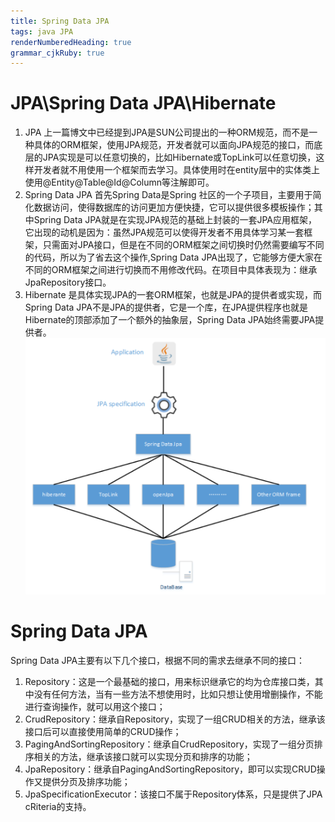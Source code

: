 ```yaml
---
title: Spring Data JPA
tags: java JPA 
renderNumberedHeading: true
grammar_cjkRuby: true
---
```



# JPA\Spring Data JPA\Hibernate
1. JPA
    上一篇博文中已经提到JPA是SUN公司提出的一种ORM规范，而不是一种具体的ORM框架，使用JPA规范，开发者就可以面向JPA规范的接口，而底层的JPA实现是可以任意切换的，比如Hibernate或TopLink可以任意切换，这样开发者就不用使用一个框架而去学习。具体使用时在entity层中的实体类上使用@Entity\@Table\@Id\@Column等注解即可。
2. Spring Data JPA
   首先Spring Data是Spring 社区的一个子项目，主要用于简化数据访问，使得数据库的访问更加方便快捷，它可以提供很多模板操作；其中Spring Data JPA就是在实现JPA规范的基础上封装的一套JPA应用框架，它出现的动机是因为：虽然JPA规范可以使得开发者不用具体学习某一套框架，只需面对JPA接口，但是在不同的ORM框架之间切换时仍然需要编写不同的代码，所以为了省去这个操作,Spring Data JPA出现了，它能够方便大家在不同的ORM框架之间进行切换而不用修改代码。在项目中具体表现为：继承JpaRepository接口。
3. Hibernate
   是具体实现JPA的一套ORM框架，也就是JPA的提供者或实现，而Spring Data JPA不是JPA的提供者，它是一个库，在JPA提供程序也就是Hibernate的顶部添加了一个额外的抽象层，Spring Data JPA始终需要JPA提供者。
![JPA-Spring JPA-Hibernate](./images/1592380237572.png)
# Spring Data JPA
Spring Data JPA主要有以下几个接口，根据不同的需求去继承不同的接口：
1. Repository：这是一个最基础的接口，用来标识继承它的均为仓库接口类，其中没有任何方法，当有一些方法不想使用时，比如只想让使用增删操作，不能进行查询操作，就可以用这个接口；
2. CrudRepository：继承自Repository，实现了一组CRUD相关的方法，继承该接口后可以直接使用简单的CRUD操作；
3. PagingAndSortingRepository：继承自CrudRepository，实现了一组分页排序相关的方法，继承该接口就可以实现分页和排序的功能；
4. JpaRepository：继承自PagingAndSortingRepository，即可以实现CRUD操作又提供分页及排序功能；
5. JpaSpecificationExecutor：该接口不属于Repository体系，只是提供了JPA cRiteria的支持。